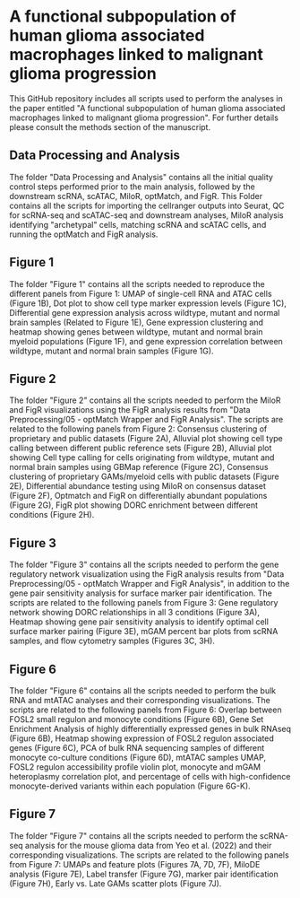 # A functional subpopulation of human glioma associated macrophages linked to malignant glioma progression

This GitHub repository includes all scripts used to perform the analyses in the paper entitled "A functional subpopulation of human glioma associated macrophages linked to malignant glioma progression". For further details please consult the methods section of the manuscript.

## Data Processing and Analysis
The folder "Data Processing and Analysis" contains all the initial quality control steps performed prior to the main analysis, followed by the downstream scRNA, scATAC, MiloR, optMatch, and FigR. This Folder contains all the scripts for importing the cellranger outputs into Seurat, QC for scRNA-seq and scATAC-seq and downstream analyses, MiloR analysis identifying "archetypal" cells, matching scRNA and scATAC cells, and running the optMatch and FigR analysis.

## Figure 1
The folder "Figure 1" contains all the scripts needed to reproduce the different panels from Figure 1: UMAP of single-cell RNA and ATAC cells (Figure 1B), Dot plot to show cell type marker expression levels (Figure 1C), Differential gene expression analysis across wildtype, mutant and normal brain samples (Related to Figure 1E), Gene expression clustering and heatmap showing genes between wildtype, mutant and normal brain myeloid populations (Figure 1F), and gene expression correlation between wildtype, mutant and normal brain samples (Figure 1G).

## Figure 2
The folder "Figure 2" contains all the scripts needed to perform the MiloR and FigR visualizations using the FigR analysis results from "Data Preprocessing/05 - optMatch Wrapper and FigR Analysis". The scripts are related to the following panels from Figure 2: Consensus clustering of proprietary and public datasets (Figure 2A), Alluvial plot showing cell type calling between different public reference sets (Figure 2B), Alluvial plot showing Cell type calling for cells originating from wildtype, mutant and normal brain samples using GBMap reference (Figure 2C), Consensus clustering of proprietary GAMs/myeloid cells with public datasets (Figure 2E), Differential abundance testing using MiloR on consensus dataset (Figure 2F), Optmatch and FigR on differentially abundant populations (Figure 2G), FigR plot showing DORC enrichment between different conditions (Figure 2H).

## Figure 3
The folder "Figure 3" contains all the scripts needed to perform the gene regulatory network visualization using the FigR analysis results from "Data Preprocessing/05 - optMatch Wrapper and FigR Analysis", in addition to the gene pair sensitivity analysis for surface marker pair identification. The scripts are related to the following panels from Figure 3: Gene regulatory network showing DORC relationships in all 3 conditions (Figure 3A), Heatmap showing gene pair sensitivity analysis to identify optimal cell surface marker pairing (Figure 3E), mGAM percent bar plots from scRNA samples, and flow cytometry samples (Figures 3C, 3H).

## Figure 6
The folder "Figure 6" contains all the scripts needed to perform the bulk RNA and mtATAC analyses and their corresponding visualizations. The scripts are related to the following panels from Figure 6: Overlap between FOSL2 small regulon and monocyte conditions (Figure 6B), Gene Set Enrichment Analysis of highly differentially expressed genes in bulk RNAseq (Figure 6B), Heatmap showing expression of FOSL2 regulon associated genes (Figure 6C), PCA of bulk RNA sequencing samples of different monocyte co-culture conditions (Figure 6D), mtATAC samples UMAP, FOSL2 regulon accessibility profile violin plot, monocyte and mGAM heteroplasmy correlation plot, and percentage of cells with high-confidence monocyte-derived variants within each population (Figure 6G-K).

## Figure 7
The folder "Figure 7" contains all the scripts needed to perform the scRNA-seq analysis for the mouse glioma data from Yeo et al. (2022) and their corresponding visualizations. The scripts are related to the following panels from Figure 7: UMAPs and feature plots (Figures 7A, 7D, 7F), MiloDE analysis (Figure 7E), Label transfer (Figure 7G), marker pair identification (Figure 7H), Early vs. Late GAMs scatter plots (Figure 7J).
